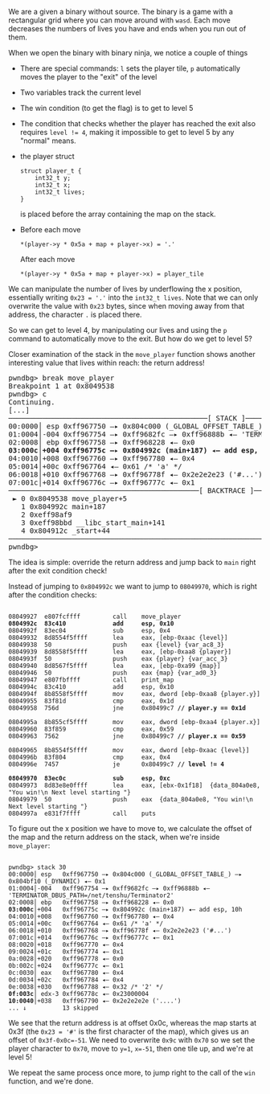 We are a given a binary without source. The binary is a game with a rectangular grid where you can move around with `wasd`. Each move decreases the numbers of lives you have and ends when you run out of them.

When we open the binary with binary ninja, we notice a couple of things
* There are special commands: `l` sets the player tile, `p` automatically moves the player to the "exit" of the level
* Two variables track the current level
* The win condition (to get the flag) is to get to level 5
* The condition that checks whether the player has reached the exit also requires `level != 4`, making it impossible to get to level 5 by any "normal" means.
*  the player struct
    ```
    struct player_t {
        int32_t y;
        int32_t x;
        int32_t lives;
    }
    ```
    is placed before the array containing the map on the stack.

* Before each move
    ```
    *(player->y * 0x5a + map + player->x) = '.'
    ```
    After each move
    ```
    *(player->y * 0x5a + map + player->x) = player_tile
    ```

We can manipulate the number of lives by underflowing the x position, essentially writing `0x23 = '.'` into the `int32_t lives`. Note that we can only overwrite the value with `0x23` bytes, since when moving away from that address, the character `.` is placed there.

So we can get to level 4, by manipulating our lives and using the `p` command to automatically move to the exit. But how do we get to level 5?

Closer examination of the stack in the `move_player` function shows another interesting value that lives within reach: the return address!
<pre>
pwndbg> break move_player
Breakpoint 1 at 0x8049538
pwndbg> c
Continuing.
[...]
───────────────────────────────────────────────[ STACK ]────────────────────────────────────────────────
00:0000│ esp 0xff967750 —▸ 0x804c000 (_GLOBAL_OFFSET_TABLE_) —▸ 0x804bf10 (_DYNAMIC) ◂— 0x1
01:0004│-004 0xff967754 —▸ 0xff9682fc —▸ 0xff96888b ◂— 'TERMINATOR_DBUS_PATH=/net/tenshu/Terminator2'
02:0008│ ebp 0xff967758 —▸ 0xff968228 ◂— 0x0
<b>03:000c│+004 0xff96775c —▸ 0x804992c (main+187) ◂— add esp, 10h</b>
04:0010│+008 0xff967760 —▸ 0xff967780 ◂— 0x4
05:0014│+00c 0xff967764 ◂— 0x61 /* 'a' */
06:0018│+010 0xff967768 —▸ 0xff96778f ◂— 0x2e2e2e23 ('#...')
07:001c│+014 0xff96776c —▸ 0xff96777c ◂— 0x1
─────────────────────────────────────────────[ BACKTRACE ]──────────────────────────────────────────────
 ► 0 0x8049538 move_player+5
   1 0x804992c main+187
   2 0xeff98af9
   3 0xeff98bbd __libc_start_main+141
   4 0x804912c _start+44
────────────────────────────────────────────────────────────────────────────────────────────────────────
pwndbg>
</pre>

The idea is simple: override the return address and jump back to `main` right after the exit condition check!

Instead of jumping to `0x804992c` we want to jump to `08049970`, which is right after the condition checks:
<pre><code>
08049927  e807fcffff         call    move_player
<b>0804992c  83c410             add     esp, 0x10</b>
0804992f  83ec04             sub     esp, 0x4
08049932  8d8554f5ffff       lea     eax, [ebp-0xaac {level}]
08049938  50                 push    eax {level} {var_ac8_3}
08049939  8d8558f5ffff       lea     eax, [ebp-0xaa8 {player}]
0804993f  50                 push    eax {player} {var_acc_3}
08049940  8d8567f5ffff       lea     eax, [ebp-0xa99 {map}]
08049946  50                 push    eax {map} {var_ad0_3}
08049947  e807fbffff         call    print_map
0804994c  83c410             add     esp, 0x10
0804994f  8b8558f5ffff       mov     eax, dword [ebp-0xaa8 {player.y}]
08049955  83f81d             cmp     eax, 0x1d
08049958  756d               jne     0x80499c7 <b>// player.y == 0x1d</b>

0804995a  8b855cf5ffff       mov     eax, dword [ebp-0xaa4 {player.x}]
08049960  83f859             cmp     eax, 0x59
08049963  7562               jne     0x80499c7 <b>// player.x == 0x59</b>

08049965  8b8554f5ffff       mov     eax, dword [ebp-0xaac {level}]
0804996b  83f804             cmp     eax, 0x4
0804996e  7457               je      0x80499c7 <b>// level != 4</b>

<b>08049970  83ec0c             sub     esp, 0xc</b>
08049973  8d83e8e0ffff       lea     eax, [ebx-0x1f18]  {data_804a0e8, "You win!\n Next level starting "}
08049979  50                 push    eax  {data_804a0e8, "You win!\n Next level starting "}
0804997a  e831f7ffff         call    puts
</code></pre>

To figure out the x position we have to move to, we calculate the offset of the map and the return address on the stack, when we're inside `move_player`:
<pre><code>
pwndbg> stack 30
00:0000│ esp   0xff967750 —▸ 0x804c000 (_GLOBAL_OFFSET_TABLE_) —▸ 0x804bf10 (_DYNAMIC) ◂— 0x1
01:0004│-004   0xff967754 —▸ 0xff9682fc —▸ 0xff96888b ◂— 'TERMINATOR_DBUS_PATH=/net/tenshu/Terminator2'
02:0008│ ebp   0xff967758 —▸ 0xff968228 ◂— 0x0
<b>03:000c</b>│+004   0xff96775c —▸ 0x804992c (main+187) ◂— add esp, 10h
04:0010│+008   0xff967760 —▸ 0xff967780 ◂— 0x4
05:0014│+00c   0xff967764 ◂— 0x61 /* 'a' */
06:0018│+010   0xff967768 —▸ 0xff96778f ◂— 0x2e2e2e23 ('#...')
07:001c│+014   0xff96776c —▸ 0xff96777c ◂— 0x1
08:0020│+018   0xff967770 ◂— 0x4
09:0024│+01c   0xff967774 ◂— 0x1
0a:0028│+020   0xff967778 ◂— 0x0
0b:002c│+024   0xff96777c ◂— 0x1
0c:0030│ eax   0xff967780 ◂— 0x4
0d:0034│+02c   0xff967784 ◂— 0x4
0e:0038│+030   0xff967788 ◂— 0x32 /* '2' */
<b>0f:003c</b>│ edx-3 0xff96778c ◂— 0x23000004
<b>10:0040</b>│+038   0xff967790 ◂— 0x2e2e2e2e ('....')
... ↓          13 skipped
</code></pre>

We see that the return address is at offset 0x0c, whereas the map starts at 0x3f (the `0x23 = '#'` is the first character of the map), which gives us an offset of `0x3f-0x0c=-51`. We need to overwrite `0x9c` with `0x70` so we set the player character to `0x70`, move to `y=1`, `x=-51`, then one tile up, and we're at level 5!

We repeat the same process once more, to jump right to the call of the `win` function, and we're done.
